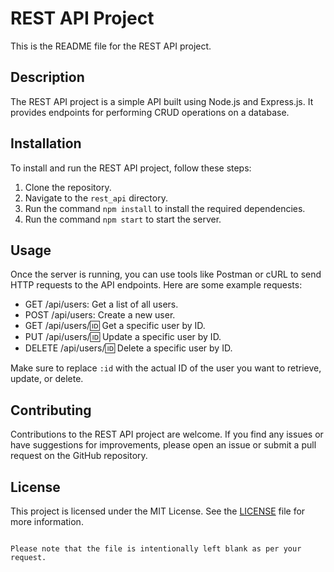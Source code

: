 # REST API Project

This is the README file for the REST API project.

## Description

The REST API project is a simple API built using Node.js and Express.js. It provides endpoints for performing CRUD operations on a database.

## Installation

To install and run the REST API project, follow these steps:

1. Clone the repository.
2. Navigate to the `rest_api` directory.
3. Run the command `npm install` to install the required dependencies.
4. Run the command `npm start` to start the server.

## Usage

Once the server is running, you can use tools like Postman or cURL to send HTTP requests to the API endpoints. Here are some example requests:

- GET /api/users: Get a list of all users.
- POST /api/users: Create a new user.
- GET /api/users/:id: Get a specific user by ID.
- PUT /api/users/:id: Update a specific user by ID.
- DELETE /api/users/:id: Delete a specific user by ID.

Make sure to replace `:id` with the actual ID of the user you want to retrieve, update, or delete.

## Contributing

Contributions to the REST API project are welcome. If you find any issues or have suggestions for improvements, please open an issue or submit a pull request on the GitHub repository.

## License

This project is licensed under the MIT License. See the [LICENSE](./LICENSE) file for more information.
```

Please note that the file is intentionally left blank as per your request.